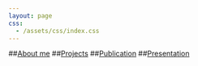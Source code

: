 ```yaml
---
layout: page
css:
  - /assets/css/index.css
---
```



##[About me](https://tobytaogla.github.io/home/)
##[Projects](https://tobytaogla.github.io/projects/)
##[Publication](https://tobytaogla.github.io/publications/)
##[Presentation](https://tobytaogla.github.io/presentation/)
